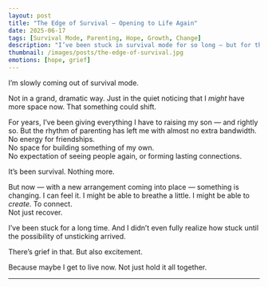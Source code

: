 ```yaml
---
layout: post
title: "The Edge of Survival – Opening to Life Again"
date: 2025-06-17
tags: [Survival Mode, Parenting, Hope, Growth, Change]
description: "I’ve been stuck in survival mode for so long — but for the first time, something new is opening. Space. Possibility. Maybe even joy."
thumbnail: /images/posts/the-edge-of-survival.jpg
emotions: [hope, grief]
---
```


I’m slowly coming out of survival mode.

Not in a grand, dramatic way. Just in the quiet noticing that I *might* have more space now. That something could shift.

For years, I’ve been giving everything I have to raising my son — and rightly so. But the rhythm of parenting has left me with almost no extra bandwidth.  
No energy for friendships.  
No space for building something of my own.  
No expectation of seeing people again, or forming lasting connections.

It’s been survival. Nothing more.

But now — with a new arrangement coming into place — something is changing. I can feel it. I might be able to breathe a little. I might be able to *create*. To connect.  
Not just recover.

I’ve been stuck for a long time. And I didn’t even fully realize how stuck until the possibility of unsticking arrived.

There’s grief in that. But also excitement.

Because maybe I get to live now. Not just hold it all together.


---